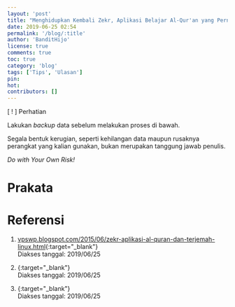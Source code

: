 ```yaml
---
layout: 'post'
title: "Menghidupkan Kembali Zekr, Aplikasi Belajar Al-Qur'an yang Pernah Populer"
date: 2019-06-25 02:54
permalink: '/blog/:title'
author: 'BanditHijo'
license: true
comments: true
toc: true
category: 'blog'
tags: ['Tips', 'Ulasan']
pin:
hot:
contributors: []
---
```


<!-- BANNER OF THE POST -->
<!-- <img class="post&#45;body&#45;img" src="{{ site.lazyload.logo_blank_banner }}" data&#45;echo="#" alt="banner"> -->

<div class="blockquote-red">
<div class="blockquote-red-title">[ ! ] Perhatian</div>
<p>Lakukan <i>backup</i> data sebelum melakukan proses di bawah.</p>
<p>Segala bentuk kerugian, seperti kehilangan data maupun rusaknya perangkat yang kalian gunakan, bukan merupakan tanggung jawab penulis.</p>
<p><i>Do with Your Own Risk!</i></p>
</div>

# Prakata




# Referensi

1. [vpswp.blogspot.com/2015/06/zekr-aplikasi-al-quran-dan-terjemah-linux.html](https://vpswp.blogspot.com/2015/06/zekr-aplikasi-al-quran-dan-terjemah-linux.html){:target="_blank"}
<br>Diakses tanggal: 2019/06/25

2. [](){:target="_blank"}
<br>Diakses tanggal: 2019/06/25

3. [](){:target="_blank"}
<br>Diakses tanggal: 2019/06/25

